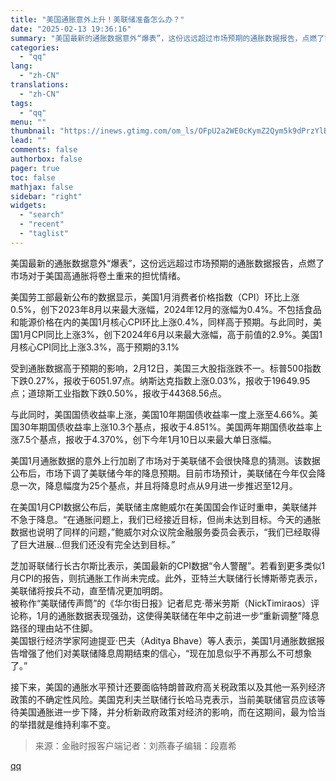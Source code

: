 ```yaml
---
title: "美国通胀意外上升！美联储准备怎么办？"
date: "2025-02-13 19:36:16"
summary: "美国最新的通胀数据意外“爆表”，这份远远超过市场预期的通胀数据报告，点燃了市场对于美国高通胀将卷土重..."
categories:
  - "qq"
lang:
  - "zh-CN"
translations:
  - "zh-CN"
tags:
  - "qq"
menu: ""
thumbnail: "https://inews.gtimg.com/om_ls/OFpU2a2WE0cKymZ2Qym5k9dPrzYlBHLtFFBqVie_Yz4OYAA_640360/0"
lead: ""
comments: false
authorbox: false
pager: true
toc: false
mathjax: false
sidebar: "right"
widgets:
  - "search"
  - "recent"
  - "taglist"
---
```


美国最新的通胀数据意外“爆表”，这份远远超过市场预期的通胀数据报告，点燃了市场对于美国高通胀将卷土重来的担忧情绪。  
  
美国劳工部最新公布的数据显示，美国1月消费者价格指数（CPI）环比上涨0.5%，创下2023年8月以来最大涨幅，2024年12月的涨幅为0.4%。不包括食品和能源价格在内的美国1月核心CPI环比上涨0.4%，同样高于预期。与此同时，美国1月CPI同比上涨3%，创下2024年6月以来最大涨幅，高于前值的2.9%。美国1月核心CPI同比上涨3.3%，高于预期的3.1%  
  
受到通胀数据高于预期的影响，2月12日，美国三大股指涨跌不一。标普500指数下跌0.27%，报收于6051.97点。纳斯达克指数上涨0.03%，报收于19649.95点；道琼斯工业指数下跌0.50%，报收于44368.56点。  
  
与此同时，美国国债收益率上涨，美国10年期国债收益率一度上涨至4.66%。美国30年期国债收益率上涨10.3个基点，报收于4.851%。美国两年期国债收益率上涨7.5个基点，报收于4.370%，创下今年1月10日以来最大单日涨幅。  
  
美国1月通胀数据的意外上行加剧了市场对于美联储不会很快降息的猜测。该数据公布后，市场下调了美联储今年的降息预期。目前市场预计，美联储在今年仅会降息一次，降息幅度为25个基点，并且将降息时点从9月进一步推迟至12月。  
  
在美国1月CPI数据公布后，美联储主席鲍威尔在美国国会作证时重申，美联储并不急于降息。“在通胀问题上，我们已经接近目标，但尚未达到目标。今天的通胀数据也说明了同样的问题，”鲍威尔对众议院金融服务委员会表示，“我们已经取得了巨大进展...但我们还没有完全达到目标。”  
  
芝加哥联储行长古尔斯比表示，美国最新的CPI数据“令人警醒”。若看到更多类似1月CPI的报告，则抗通胀工作尚未完成。此外，亚特兰大联储行长博斯蒂克表示，美联储将按兵不动，直至情况更加明朗。  
被称作“美联储传声筒”的《华尔街日报》记者尼克·蒂米劳斯（NickTimiraos）评论称，1月的通胀数据表现强劲，这使得美联储在年中之前进一步“重新调整”降息路径的理由站不住脚。  
美国银行经济学家阿迪提亚·巴夫（Aditya Bhave）等人表示，美国1月通胀数据报告增强了他们对美联储降息周期结束的信心，“现在加息似乎不再那么不可想象了。”  
  
接下来，美国的通胀水平预计还要面临特朗普政府高关税政策以及其他一系列经济政策的不确定性风险。美国克利夫兰联储行长哈马克表示，当前美联储官员应该等待美国通胀进一步下降，并分析新政府政策对经济的影响，而在这期间，最为恰当的举措就是维持利率不变。  
> 来源：金融时报客户端记者：刘燕春子编辑：段嘉希

[qq](https://new.qq.com/rain/a/20250213A081O300)
